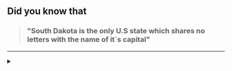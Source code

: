 ## Did you know that

<h3>
  <blockquote>
<!--START_SECTION:debris-->                                                                                                                            
"South Dakota is the only U.S state which shares no letters with the name of it`s capital"
<!--END_SECTION:debris-->
  </blockquote>
</h3>

-----

<details>
  <summary></summary>

<img src="https://github-readme-stats.vercel.app/api?show_icons=true&hide=issues&username=ekickx"> <img src="https://github-readme-stats.vercel.app/api/top-langs/?layout=compact&username=ekickx">

</details>
